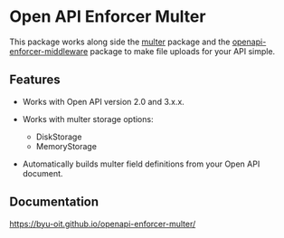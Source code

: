 # Open API Enforcer Multer

This package works along side the [multer](https://www.npmjs.com/package/multer) package and the [openapi-enforcer-middleware](https://www.npmjs.com/package/openapi-enforcer-middleware) package to make file uploads for your API simple.

## Features

- Works with Open API version 2.0 and 3.x.x.

- Works with multer storage options:

    - DiskStorage
    - MemoryStorage

- Automatically builds multer field definitions from your Open API document.

## Documentation

https://byu-oit.github.io/openapi-enforcer-multer/
